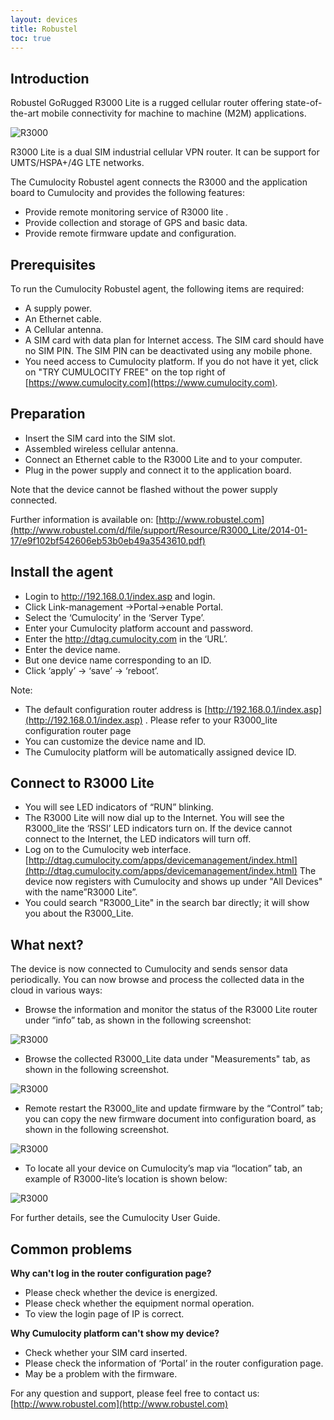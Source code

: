 ```yaml
---
layout: devices
title: Robustel
toc: true
---
```


## Introduction

Robustel GoRugged R3000 Lite is a rugged cellular router offering state-of-the-art mobile connectivity for machine to machine (M2M) applications.

![R3000](/guides/devices/r3000/R3000.png)

R3000 Lite is a dual SIM industrial cellular VPN router. It can be support for UMTS/HSPA+/4G LTE networks.

The Cumulocity Robustel agent connects the R3000 and the application board to Cumulocity and provides the following features:

- Provide remote monitoring service of R3000 lite .
- Provide collection and storage of GPS and basic data.
- Provide remote firmware update and configuration.

## Prerequisites

To run the Cumulocity Robustel agent, the following items are required:

- A supply power.
- An Ethernet cable.
- A Cellular antenna.
- A SIM card with data plan for Internet access. The SIM card should have no SIM PIN. The SIM PIN can be deactivated using any mobile phone.
- You need access to Cumulocity platform. If you do not have it yet, click on "TRY CUMULOCITY FREE" on the top right of [https://www.cumulocity.com](https://www.cumulocity.com).

## Preparation

-	Insert the SIM card into the SIM slot.
-	Assembled wireless cellular antenna.
-	Connect an Ethernet cable to the R3000 Lite and to your computer.
-	Plug in the power supply and connect it to the application board.

Note that the device cannot be flashed without the power supply connected.

Further information is available on: [http://www.robustel.com](http://www.robustel.com/d/file/support/Resource/R3000_Lite/2014-01-17/e9f102bf542606eb53b0eb49a3543610.pdf)

## Install the agent

-	Login to http://192.168.0.1/index.asp and login. 
-	Click Link-management →Portal→enable Portal.
-	Select the ‘Cumulocity’ in the ‘Server Type’. 
-	Enter your Cumulocity platform account and password.
-	Enter the http://dtag.cumulocity.com in the ‘URL’.
-	Enter the device name. 
-	But one device name corresponding to an ID.
-	Click  ‘apply’ → ‘save’ → ‘reboot’.

Note: 
- The default configuration router address is [http://192.168.0.1/index.asp](http://192.168.0.1/index.asp) . Please refer to your R3000_lite configuration router page
- You can customize the device name and ID.
- The Cumulocity platform will be automatically assigned device ID.

## Connect to R3000 Lite

- You will see LED indicators of “RUN” blinking. 
- The R3000 Lite will now dial up to the Internet. You will see the R3000_lite the ‘RSSI’ LED indicators turn on. If the device cannot connect to the Internet, the LED indicators will turn off.
- Log on to the Cumulocity web interface.
[http://dtag.cumulocity.com/apps/devicemanagement/index.html](http://dtag.cumulocity.com/apps/devicemanagement/index.html) 
The device now registers with Cumulocity and shows up under "All Devices" with the name”R3000 Lite”.
- You could search "R3000_Lite" in the search bar directly; it will show you about the R3000_Lite.

## What next?

The device is now connected to Cumulocity and sends sensor data periodically. You can now browse and process the collected data in the cloud in various ways:

- Browse the information and monitor the status of the R3000 Lite router under “info” tab, as shown in the following screenshot:

![R3000](/guides/devices/r3000/R3000_info.png)

- Browse the collected R3000_Lite data under "Measurements" tab, as shown in the following screenshot.

![R3000](/guides/devices/r3000/R3000_measure.png)

- Remote restart the R3000_lite and update firmware by the “Control” tab; you can copy the new firmware document into configuration board, as shown in the following screenshot.

![R3000](/guides/devices/r3000/R3000_control.png)

- To locate all your device on Cumulocity’s map via “location” tab, an example of R3000-lite’s location is shown below:

![R3000](/guides/devices/r3000/R3000_location.png)

For further details, see the Cumulocity User Guide.

## Common problems

**Why can't log in the router configuration page?**

- Please check whether the device is energized.
- Please check whether the equipment normal operation.
- To view the login page of IP is correct.

**Why Cumulocity platform can't show my device?**

- Check whether your SIM card inserted.
- Please check the information of ‘Portal’ in the router configuration page. 
- May be a problem with the firmware. 

For any question and support, please feel free to contact us:
[http://www.robustel.com](http://www.robustel.com) 